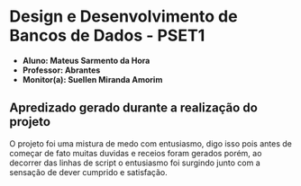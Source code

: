 # Design e Desenvolvimento de Bancos de Dados - PSET1  

- **Aluno: Mateus Sarmento da Hora**
- **Professor: Abrantes**
- **Monitor(a): Suellen Miranda Amorim**

    
## Apredizado gerado durante a realização do projeto

O projeto foi uma mistura de medo com entusiasmo, digo isso pois antes de começar de fato muitas duvidas e receios foram gerados porém, ao decorrer das linhas de script o entusiasmo foi surgindo junto com a sensação de dever cumprido e satisfação.
